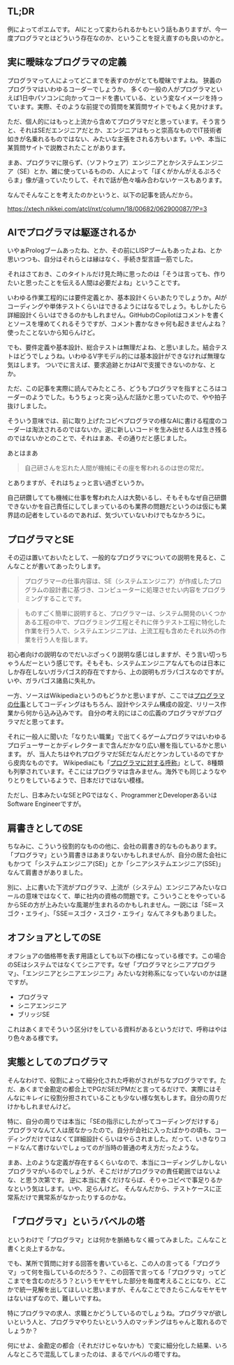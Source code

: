 <!--
title:   プログラマとは何者なのか
tags:    プログラマ,ポエム
id:      2839a9e2c953fcc7d9e1
private: false
-->


## TL;DR

例によってポエムです。
AIにとって変わられるかもという話もありますが、今一度プログラマとはどういう存在なのか、ということを捉え直すのも良いのかと。

## 実に曖昧なプログラマの定義

プログラマって人によってどこまでを表すのかがとても曖昧ですよね。
狭義のプログラマはいわゆるコーダーでしょうか。
多くの一般の人がプログラマといえば1日中パソコンに向かってコードを書いている、という変なイメージを持っています。実際、そのような前提での質問を某質問サイトでもよく見かけます。

ただ、個人的にはもっと上流から含めてプログラマだと思っています。そう言うと、それはSEだエンジニアだとか、エンジニアはもっと崇高なものでIT技術者如きが名乗れるものではない、みたいな主張をされる方もいます。いや、本当に某質問サイトで説教されたことがあります。

まあ、プログラマに限らず、（ソフトウェア）エンジニアとかシステムエンジニア（SE）とか、雑に使っているものの、人によって「ぼくがかんがえるぷろぐらま」像が違っていたりして、それで話が色々噛み合わないケースもあります。

なんでそんなことを考えたのかというと、以下の記事を読んだから。

https://xtech.nikkei.com/atcl/nxt/column/18/00682/062900087/?P=3

## AIでプログラマは駆逐されるか

いやぁPrologブームあったね、とか、その前にLISPブームもあったよね、とか思いつつも、自分はそれらとは縁はなく、手続き型言語一筋でした。

それはさておき、このタイトルだけ見た時に思ったのは「そうは言っても、作りたいと思ったことを伝える人間は必要だよね」ということです。

いわゆる作業工程的には要件定義とか、基本設計くらいあたりでしょうか。AIがコーディングや単体テストくらいはできるようにはなるでしょう。もしかしたら詳細設計くらいはできるのかもしれません。GitHubのCopilotはコメントを書くとソースを埋めてくれるそうですが、コメント書かなきゃ何も起きませんよね？使ったことないから知らんけど。

でも、要件定義や基本設計、総合テストは無理だよね、と思いました。結合テストはどうでしょうね。いわゆるV字モデル的には基本設計ができなければ無理な気はします。
ついでに言えば、要求追跡とかはAIで支援できないのかな、とか。

ただ、この記事を実際に読んでみたところ、どうもプログラマを指すところはコーダーのようでした。もうちょっと突っ込んだ話かと思っていたので、やや拍子抜けしました。

そういう意味では、前に取り上げたコピペプログラマの様なAIに書ける程度のコーダーは淘汰されるのではないか。逆に新しいコードを生み出せる人は生き残るのではないかとのことで、それはまあ、その通りだと感じました。

あとはまあ

>自己研さんを忘れた人間が機械にその座を奪われるのは世の常だ。

とありますが、それはちょっと言い過ぎというか。

自己研鑽してても機械に仕事を奪われた人は大勢いるし、そもそもなぜ自己研鑽できないかを自己責任にしてしまっているのも業界の問題だというのは仮にも業界誌の記者をしているのであれば、気づいていないわけでもなかろうに。

## プログラマとSE

その辺は置いておいたとして、一般的なプログラマについての説明を見ると、こんなことが書いてあったりします。

>プログラマーの仕事内容は、SE（システムエンジニア）が作成したプログラムの設計書に基づき、コンピューターに処理させたい内容をプログラミングすることです。

>ものすごく簡単に説明すると、プログラマーは、システム開発のいくつかある工程の中で、プログラミング工程とそれに伴うテスト工程に特化した作業を行う人で、システムエンジニアは、上流工程も含めたそれ以外の作業を行う人を指します。

初心者向けの説明なのでだいぶざっくり説明な感じはしますが、そう言い切っちゃうんだーという感じです。そもそも、システムエンジニアなんてものは日本にしか存在しないガラパゴス的存在ですから、上の説明もガラパゴスなのですが。いや、ガラパゴス諸島に失礼か。

一方、ソースはWikipediaというのもどうかと思いますが、ここでは[プログラマの仕事](https://ja.wikipedia.org/wiki/%E3%83%97%E3%83%AD%E3%82%B0%E3%83%A9%E3%83%9E#%E3%83%97%E3%83%AD%E3%82%B0%E3%83%A9%E3%83%9E%E3%81%AE%E4%BB%95%E4%BA%8B)としてコーディングはもちろん、設計やシステム構成の設定、リリース作業から何から込み込みです。
自分の考え的にはこの広義のプログラマがプログラマだと思ってます。

それに一般人に聞いた「なりたい職業」で出てくるゲームプログラマはいわゆるプロデューサーとかディレクターまで含んだかなり広い層を指しているかと思います。
が、当人たちはやれプログラマだSEだなんだとケンカしているのですから皮肉なものです。
Wikipediaにも「[プログラマに対する呼称](https://ja.wikipedia.org/wiki/%E3%83%97%E3%83%AD%E3%82%B0%E3%83%A9%E3%83%9E#%E3%83%97%E3%83%AD%E3%82%B0%E3%83%A9%E3%83%9E%E3%81%AB%E5%AF%BE%E3%81%99%E3%82%8B%E5%91%BC%E7%A7%B0)」として、8種類も列挙されています。そこにはプログラマは含みません。海外でも同じようなやりとりをしているようで、日本だけではない模様。

ただし、日本みたいなSEとPGではなく、ProgrammerとDeveloperあるいはSoftware Engineerですが。

## 肩書きとしてのSE

ちなみに、こういう役割的なものの他に、会社の肩書き的なものもあります。
「プログラマ」という肩書きはあまりないかもしれませんが、自分の居た会社にもかつて「システムエンジニア(SE)」とか「シニアシステムエンジニア(SSE)」なんて肩書きがありました。

別に、上に書いた下流がプログラマ、上流が（システム）エンジニアみたいなロールの意味ではなくて、単に社内の資格の問題です。こういうことをやっているからSEの方が上みたいな風潮が生まれるのかもしれません。一説には「SE＝スゴク・エライ」、「SSE＝スゴク・スゴク・エライ」なんてネタもありました。

## オフショアとしてのSE

オフショアの価格帯を表す用語としても以下の様になっている様です。この場合のSEはシステムではなくてシニアです。なぜ「プログラマとシニアプログラマ」、「エンジニアとシニアエンジニア」みたいな対称系になっていないのかは謎ですが。

* プログラマ
* シニアエンジニア
* ブリッジSE

これはあくまでそういう区分けをしている資料があるというだけで、呼称はやはり色々ある様です。

## 実態としてのプログラマ

そんなわけで、役割によって細分化された呼称がされがちなプログラマです。ただ、あくまで金勘定の都合上でPGだSEだPMだと言ってるだけで、実際にはそんなにキレイに役割分担されていることも少ない様な気もします。自分の周りだけかもしれませんけど。

特に、自分の周りでは本当に「SEの指示にしたがってコーディングだけする」プログラマなんて人は居なかったので。自分が会社に入ったばかりの頃も、コーディングだけではなくて詳細設計くらいはやらされました。だって、いきなりコードなんて書けないでしょってのが当時の普通の考え方だったような。

まあ、上のような定義が存在するくらいなので、本当にコーディングしかしないプログラマがいるのでしょうが、そこだけがプログラマの責任範囲ではないよな、と思う次第です。
逆に本当に書くだけならば、そりゃコピペで事足りるかなという気はします。いや、足らんけど。
そんなんだから、テストケースに正常系だけで異常系がなかったりするのかな。

## 「プログラマ」というバベルの塔

というわけで「プログラマ」とは何かを脈絡もなく綴ってみました。こんなこと書くと炎上するかな。

でも、某所で質問に対する回答を書いていると、この人の言ってる「プログラマ」って何を指しているのだろう？、この回答で言ってる「プログラマ」ってどこまでを含むのだろう？というモヤモヤした部分を毎度考えることになり、どこかで統一見解を出してほしいと思いますが、そんなことできたらこんなモヤモヤはないはずなので、難しいですね。

特にプログラマの求人、求職とかどうしているのでしょうね。プログラマが欲しいという人と、プログラマやりたいという人のマッチングはちゃんと取れるのでしょうか？

何にせよ、金勘定の都合（それだけじゃないかも）で変に細分化した結果、いろんなところで混乱してしまったのは、まるでバベルの塔ですね。
